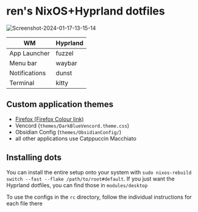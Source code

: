 # ren's NixOS+Hyprland dotfiles

![Screenshot-2024-01-17-13-15-14](https://redpengu.in/assets/images/nixdots.png)

|WM|Hyprland|
|---|-----|
|App Launcher|fuzzel|
|Menu bar|waybar|
|Notifications|dunst|
|Terminal|kitty|

## Custom application themes

- [Firefox (Firefox Colour link)](https://color.firefox.com/?theme=XQAAAAIZAQAAAAAAAABBKYhm849SCia2CaaEGccwS-xMDPr07qaHbYNzVWm9pdZWuSbUxoTOwv_PHaC7hs1paoxg9q2vdsZDln5DctMZmmL1UI1JbR4fWnRJS8bfXxdFI48Kct99Z2HeyLd4RKyMcqENeGj7h1bTVwywo7YctWkf0QHzRxHk8Vgp3fmfkKnoY2qrc2qjH9vTqJdSVg4LkRcorjZrKOCqB598rArNKuI174szvhgOIVf_0lAgAA)
- Vencord (`themes/DarkBlueVencord.theme.css`)
- Obsidian Config (`themes/ObsidianConfig/`)
- all other applications use Catppuccin Macchiato

## Installing dots

You can install the entire setup onto your system with `sudo nixos-rebuild switch --fast --flake /path/to/root#default`. If you just want the Hyprland dotfiles, you can find those in `modules/desktop`

To use the configs in the `rc` directory, follow the individual instructions for each file there
